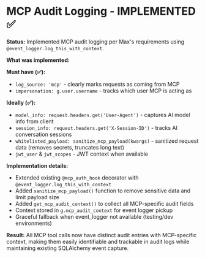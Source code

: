 # MCP Audit Logging - IMPLEMENTED ✅

**Status:** Implemented MCP audit logging per Max's requirements using `@event_logger.log_this_with_context`.

**What was implemented:**

**Must have (✅):**
- `log_source: 'mcp'` - clearly marks requests as coming from MCP
- `impersonation: g.user.username` - tracks which user MCP is acting as

**Ideally (✅):**  
- `model_info: request.headers.get('User-Agent')` - captures AI model info from client
- `session_info: request.headers.get('X-Session-ID')` - tracks AI conversation sessions
- `whitelisted_payload: sanitize_mcp_payload(kwargs)` - sanitized request data (removes secrets, truncates long text)
- `jwt_user` & `jwt_scopes` - JWT context when available

**Implementation details:**
- Extended existing `@mcp_auth_hook` decorator with `@event_logger.log_this_with_context`
- Added `sanitize_mcp_payload()` function to remove sensitive data and limit payload size
- Added `get_mcp_audit_context()` to collect all MCP-specific audit fields
- Context stored in `g.mcp_audit_context` for event logger pickup
- Graceful fallback when event_logger not available (testing/dev environments)

**Result:** All MCP tool calls now have distinct audit entries with MCP-specific context, making them easily identifiable and trackable in audit logs while maintaining existing SQLAlchemy event capture.

